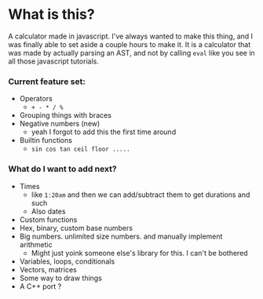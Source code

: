 # What is this?
A calculator made in javascript. 
I've always wanted to make this thing, and I was finally able to set aside a couple hours to make it.
It is a calculator that was made by actually parsing an AST, and not by calling `eval` like you see in all those javascript tutorials.

### Current feature set:
- Operators
    - `+ - * / %`
- Grouping things with braces
- Negative numbers (new)
    - yeah I forgot to add this the first time around
- Builtin functions
    - `sin cos tan ceil floor .....`
### What do I want to add next?

- Times
    - like `1:20am` and then we can add/subtract them to get durations and such
    - Also dates
- Custom functions
- Hex, binary, custom base numbers
- Big numbers. unlimited size numbers. and manually implement arithmetic
    - Might just yoink someone else's library for this. I can't be bothered
- Variables, loops, conditionals
- Vectors, matrices
- Some way to draw things
- A C++ port ?